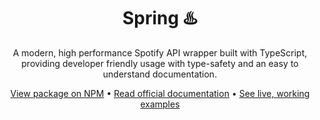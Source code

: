 <div align="center">
    <h1>Spring ♨️</h1>
    <p>
        A modern, high performance Spotify API wrapper built with TypeScript, providing developer friendly usage with type-safety and an easy to understand documentation.
    </p>
    <a href="https://example.com">View package on NPM</a> •
    <a href="https://example.com">Read official documentation</a> •
    <a href="https://example.com">See live, working examples</a>
</div>